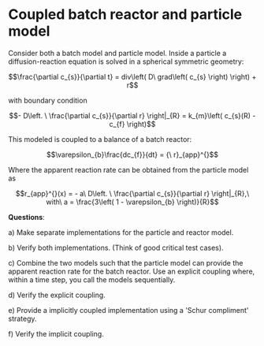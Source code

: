 # Coupled batch reactor and particle model

Consider both a batch model and particle model. Inside a particle a
diffusion-reaction equation is solved in a spherical symmetric geometry:

$$\frac{\partial c_{s}}{\partial t} = div\left( D\ grad\left( c_{s} \right) \right) + r$$

with boundary condition

$$- D\left. \ \frac{\partial c_{s}}{\partial r} \right|_{R} = k_{m}\left( c_{s}(R) - c_{f} \right)$$

This modeled is coupled to a balance of a batch reactor:

$$\varepsilon_{b}\frac{dc_{f}}{dt} = {\ r}_{app}^{}$$

Where the apparent reaction rate can be obtained from the particle model
as

$$r_{app}^{}(x) = - a\ D\left. \ \frac{\partial c_{s}}{\partial r} \right|_{R},\ with\ a = \frac{3\left( 1 - \varepsilon_{b} \right)}{R}$$

**Questions**:

a)  Make separate implementations for the particle and reactor model.

b)  Verify both implementations. (Think of good critical test cases).

c)  Combine the two models such that the particle model can provide the
    apparent reaction rate for the batch reactor. Use an explicit
    coupling where, within a time step, you call the models
    sequentially.

d)  Verify the explicit coupling.

e)  Provide a implicitly coupled implementation using a 'Schur
    compliment' strategy.

f)  Verify the implicit coupling.
